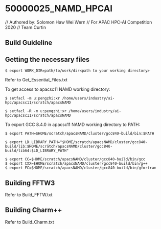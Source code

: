 # 50000025_NAMD_HPCAI
 // Authored by: Solomon Haw Wei Wern
 // For APAC HPC-AI Competition 2020 
 // Team Curtin

## Build Guideline

## Getting the necessary files
    $ export WORK_DIR=path/to/work/dir<path to your working directory>

Refer to Get_Essential_Files.txt

To get access to apacsc11 NAMD working directory:

    $ setfacl -m u:pengzhi:xr /home/users/industry/ai-hpc/apacsc11/scratch/apacsNAMD
 
    $ setfacl -R -m u:pengzhi:xr /home/users/industry/ai-hpc/apacsc11/scratch/apacsNAMD

To export GCC 8.4.0 in apacsc11 NAMD working directory to PATH:
   
    $ export PATH=$HOME/scratch/apacsNAMD/cluster/gcc840-build/bin:$PATH

    $ export LD_LIBRARY_PATH="$HOME/scratch/apacsNAMD/cluster/gcc840-build/lib:$HOME/scratch/apacsNAMD/cluster/gcc840-build/lib64:$LD_LIBRARY_PATH"

    $ export CC=$HOME/scratch/apacsNAMD/cluster/gcc840-build/bin/gcc
    $ export CXX=$HOME/scratch/apacsNAMD/cluster/gcc840-build/bin/g++
    $ export FC=$HOME/scratch/apacsNAMD/cluster/gcc840-build/bin/gfortran

## Building FFTW3 
Refer to Build_FFTW.txt

## Building Charm++
Refer to Build_Charm.txt


